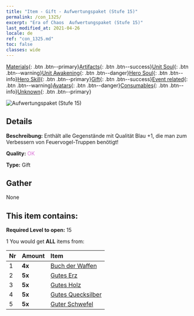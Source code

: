 ```yaml
---
title: "Item - Gift - Aufwertungspaket (Stufe 15)"
permalink: /con_1325/
excerpt: "Era of Chaos  Aufwertungspaket (Stufe 15)"
last_modified_at: 2021-04-26
locale: de
ref: "con_1325.md"
toc: false
classes: wide
---
```

 [Materials](/ItemsDE/){: .btn .btn--primary}[Artifacts](/ItemsDE/Artifacts/){: .btn .btn--success}[Unit Soul](/ItemsDE/UnitSoul/){: .btn .btn--warning}[Unit Awakening](/ItemsDE/UnitAwakening/){: .btn .btn--danger}[Hero Soul](/ItemsDE/HeroSoul/){: .btn .btn--info}[Hero Skill](/ItemsDE/HeroSkill/){: .btn .btn--primary}[Gift](/ItemsDE/Gift/){: .btn .btn--success}[Event related](/ItemsDE/Events/){: .btn .btn--warning}[Avatars](/ItemsDE/Avatars/){: .btn .btn--danger}[Consumables](/ItemsDE/Consumables/){: .btn .btn--info}[Unknown](/ItemsDE/Unknown/){: .btn .btn--primary}

 ![Aufwertungspaket (Stufe 15)](/images/t/i_906001.png)

## Details
 **Beschreibung:** Enthält alle Gegenstände mit Qualität Blau +1, die man zum Verbessern von Feuervogel-Truppen benötigt!

 **Quality:** <span style="color: #DA70D6">OK</span>

 **Type:** Gift

## Gather

  None

## This item contains:

 **Required Level to open:** 15

 1 You would get **ALL** items  from:

  | Nr | Amount |     Item    |
  |:---|:-------|:------------|
  | 1 |  **4x** | [Buch der Waffen](/ItemsDE/mat_18/) |  | 
  | 2 |  **5x** | [Gutes Erz](/ItemsDE/mat_12/) |  | 
  | 3 |  **5x** | [Gutes Holz](/ItemsDE/mat_13/) |  | 
  | 4 |  **5x** | [Gutes Quecksilber](/ItemsDE/mat_14/) |  | 
  | 5 |  **5x** | [Guter Schwefel](/ItemsDE/mat_15/) |  | 
